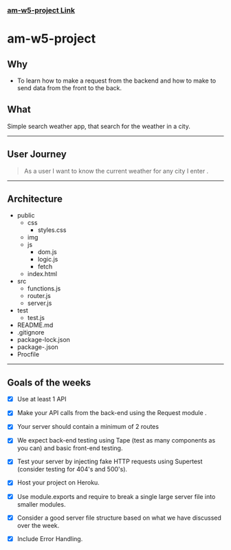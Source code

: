 ### **[am-w5-project Link](https://w5-project.herokuapp.com/)**

# **am-w5-project**
## **Why**

* To learn how to make a request from the backend and how to make to send data from the front to the back.


## **What**

Simple search weather app, that search for the weather in a city.
___

## **User Journey**

> As a user I want to know the current weather for any city I enter .
 

___

## **Architecture**

* public
  * css
    * styles.css
  * img
  * js
    * dom.js
    * logic.js
    * fetch
  * index.html
* src
    * functions.js
    * router.js
    * server.js
* test 
    * test.js
* README.md
* .gitignore 
* package-lock.json
* package-.json
* Procfile

---------

## **Goals of the weeks**

- [x] Use at least 1 API

- [x] Make your API calls from the back-end using the Request module .

- [x] Your server should contain a minimum of 2 routes

- [x] We expect back-end testing using Tape (test as many components as you can) and basic front-end testing.

- [x] Test your server by injecting fake HTTP requests using Supertest (consider testing for 404's and 500's).

- [x] Host your project on Heroku.

- [x] Use module.exports and require to break a single large server file into smaller modules.

- [x] Consider a good server file structure based on what we have discussed over the week.


- [x] Include Error Handling. 
